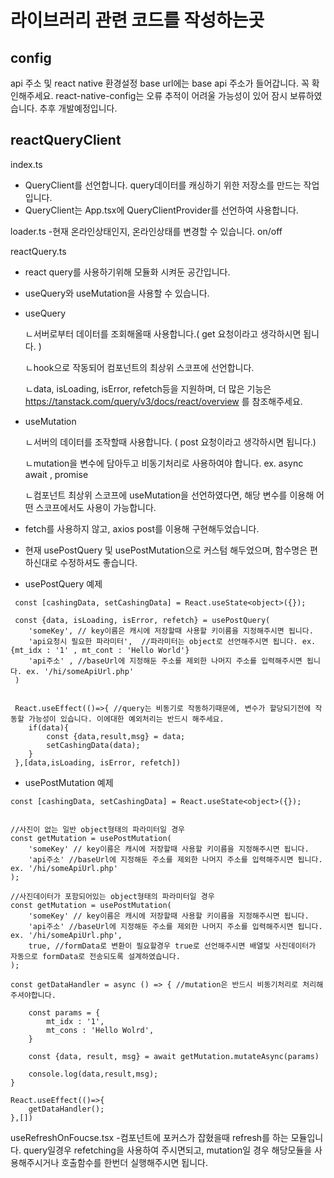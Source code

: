 # 라이브러리 관련 코드를 작성하는곳

## config
api 주소 및 react native 환경설정
base url에는 base api 주소가 들어갑니다.
꼭 확인해주세요. 
react-native-config는 오류 추적이 어려울 가능성이 있어 잠시 보류하였습니다.
추후 개발예정입니다.

## reactQueryClient
index.ts 
- QueryClient를 선언합니다. query데이터를 캐싱하기 위한 저장소를 만드는 작업입니다.
- QueryClient는 App.tsx에 QueryClientProvider를 선언하여 사용합니다.

loader.ts
-현재 온라인상태인지, 온라인상태를 변경할 수 있습니다. on/off

reactQuery.ts
- react query를 사용하기위해 모듈화 시켜둔 공간입니다.
- useQuery와 useMutation을 사용할 수 있습니다.

- useQuery


  ㄴ서버로부터 데이터를 조회해올때 사용합니다.( get 요청이라고 생각하시면 됩니다. )


  ㄴhook으로 작동되어 컴포넌트의 최상위 스코프에 선언합니다.


  ㄴdata, isLoading, isError, refetch등을 지원하며, 더 많은 기능은 https://tanstack.com/query/v3/docs/react/overview 를 참조해주세요.

- useMutation


  ㄴ서버의 데이터를 조작할때 사용합니다. ( post 요청이라고 생각하시면 됩니다.)


  ㄴmutation을 변수에 담아두고 비동기처리로 사용하여야 합니다. ex. async await , promise


  ㄴ컴포넌트 최상위 스코프에 useMutation을 선언하였다면, 해당 변수를 이용해 어떤 스코프에서도 사용이 가능합니다.

- fetch를 사용하지 않고, axios post를 이용해 구현해두었습니다.
- 현재 usePostQuery 및 usePostMutation으로 커스텀 해두었으며, 함수명은 편하신대로 수정하셔도 좋습니다.

- usePostQuery 예제
```
 const [cashingData, setCashingData] = React.useState<object>({});
 
 const {data, isLoading, isError, refetch} = usePostQuery(
    'someKey', // key이름은 캐시에 저장할때 사용할 키이름을 지정해주시면 됩니다. 
    'api요청시 필요한 파라미터',  //파라미터는 object로 선언해주시면 됩니다. ex. {mt_idx : '1' , mt_cont : 'Hello World'}
    'api주소' , //baseUrl에 지정해둔 주소를 제외한 나머지 주소를 입력해주시면 됩니다. ex. '/hi/someApiUrl.php'
 )


 React.useEffect(()=>{ //query는 비동기로 작동하기때문에, 변수가 할당되기전에 작동할 가능성이 있습니다. 이에대한 예외처리는 반드시 해주세요.
    if(data){
        const {data,result,msg} = data;
        setCashingData(data);
    }
 },[data,isLoading, isError, refetch])
```

- usePostMutation 예제
```
const [cashingData, setCashingData] = React.useState<object>({});


//사진이 없는 일반 object형태의 파라미터일 경우
const getMutation = usePostMutation(
    'someKey' // key이름은 캐시에 저장할때 사용할 키이름을 지정해주시면 됩니다.
    'api주소' //baseUrl에 지정해둔 주소를 제외한 나머지 주소를 입력해주시면 됩니다. ex. '/hi/someApiUrl.php'
);

//사진데이터가 포함되어있는 object형태의 파라미터일 경우
const getMutation = usePostMutation(
    'someKey' // key이름은 캐시에 저장할때 사용할 키이름을 지정해주시면 됩니다.
    'api주소' //baseUrl에 지정해둔 주소를 제외한 나머지 주소를 입력해주시면 됩니다. ex. '/hi/someApiUrl.php',
    true, //formData로 변환이 필요할경우 true로 선언해주시면 배열및 사진데이터가 자동으로 formData로 전송되도록 설계하였습니다.
);

const getDataHandler = async () => { //mutation은 반드시 비동기처리로 처리해주셔야합니다.

    const params = {
        mt_idx : '1',
        mt_cons : 'Hello Wolrd',
    }

    const {data, result, msg} = await getMutation.mutateAsync(params)

    console.log(data,result,msg);
}

React.useEffect(()=>{
    getDataHandler();
},[])
```

useRefreshOnFoucse.tsx
-컴포넌트에 포커스가 잡혔을때 refresh를 하는 모듈입니다. query일경우 refetching을 사용하여 주시면되고, mutation일 경우 해당모듈을 사용해주시거나 호출함수를 한번더 실행해주시면 됩니다.


